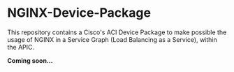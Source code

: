 # NGINX-Device-Package
This repository contains a Cisco's ACI Device Package to make possible the usage of NGINX in a Service Graph (Load Balancing as a Service), within the APIC.

**Coming soon...**
